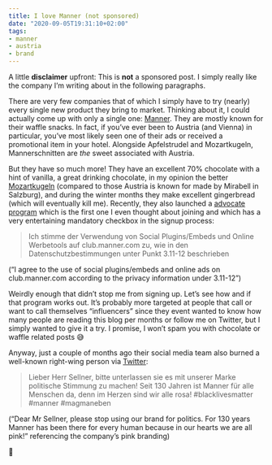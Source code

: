 ```yaml
---
title: I love Manner (not sponsored)
date: "2020-09-05T19:31:10+02:00"
tags:
- manner
- austria
- brand
---
```


A little **disclaimer** upfront: This is **not** a sponsored post. I simply really like the company I’m writing about in the following paragraphs.

There are very few companies that of which I simply have to try (nearly) every single new product they bring to market. Thinking about it, I could actually come up with only a single one: [Manner](https://www.manner.com/de-AT). They are mostly known for their waffle snacks. In fact, if you’ve ever been to Austria (and Vienna) in particular, you’ve most likely seen one of their ads or received a promotional item in your hotel. Alongside Apfelstrudel and Mozartkugeln, Mannerschnitten are *the* sweet associated with Austria.

But they have so much more! They have an excellent 70% chocolate with a hint of vanilla, a great drinking chocolate, in my opinion the better [Mozartkugeln](https://www.austriansupermarket.com/manner-shop/victor-schmidt/victor-schmidt-austria-mozartkugeln-dose-xl) (compared to those Austria is known for made by Mirabell in Salzburg), and during the winter months they make excellent gingerbread (which will eventually kill me). Recently, they also launched a [advocate program](https://club.manner.com) which is the first one I even thought about joining and which has a very entertaining mandatory checkbox in the signup process:

> Ich stimme der Verwendung von Social Plugins/Embeds und Online Werbetools auf club.manner.com zu, wie in den Datenschutzbestimmungen unter Punkt 3.11-12 beschrieben

(“I agree to the use of social plugins/embeds and online ads on club.manner.com according to the privacy information  under 3.11-12”)

Weirdly enough that didn’t stop me from signing up. Let’s see how and if that program works out. It’s probably more targeted at people that call or want to call themselves “influencers” since they event wanted to know how many people are reading this blog per months or follow me on Twitter, but I simply wanted to give it a try. I promise, I won’t spam you with chocolate or waffle related posts 😅

Anyway, just a couple of months ago their social media team also burned a well-known right-wing person via [Twitter](https://mobile.twitter.com/mannerag/status/1270662890450804736):

> Lieber Herr Sellner, bitte unterlassen sie es mit unserer Marke politische Stimmung zu machen! Seit 130 Jahren ist Manner für alle Menschen da, denn im Herzen sind wir alle rosa! #blacklivesmatter #manner #magmaneben

(“Dear Mr Sellner, please stop using our brand for politics. For 130 years Manner has been there for every human because in our hearts we are all pink!” referencing the company’s pink branding)

💖
